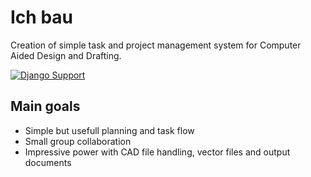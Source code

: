 # Ich bau

Creation of simple task and project management system for Computer Aided Design and Drafting.

[![Django Support](https://img.shields.io/badge/Django-1.8%2C%201.10%2C%201.11-blue.svg)](https://pypi.python.org/pypi/rest-pandas)

## Main goals

* Simple but usefull planning and task flow
* Small group collaboration
* Impressive power with CAD file handling, vector files and output documents
